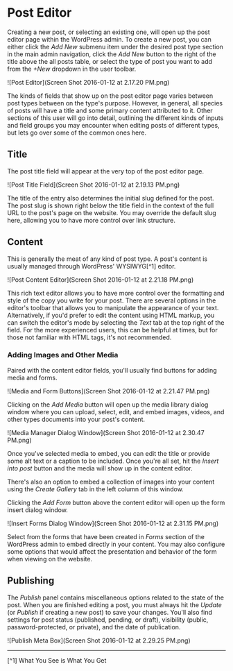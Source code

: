 # Post Editor

Creating a new post, or selecting an existing one, will open up the post editor page within the WordPress admin. To create a new post, you can either click the *Add New* submenu item under the desired post type section in the main admin navigation, click the *Add New* button to the right of the title above the all posts table, or select the type of post you want to add from the *+New* dropdown in the user toolbar.

![Post Editor](Screen Shot 2016-01-12 at 2.17.20 PM.png)

The kinds of fields that show up on the post editor page varies between post types between on the type's purpose. However, in general, all species of posts will have a title and some primary content attributed to it. Other sections of this user will go into detail, outlining the different kinds of inputs and field groups you may encounter when editing posts of different types, but lets go over some of the common ones here.

## Title

The post title field will appear at the very top of the post editor page.

![Post Title Field](Screen Shot 2016-01-12 at 2.19.13 PM.png)

The title of the entry also determines the initial slug defined for the post. The post slug is shown right below the title field in the context of the full URL to the post's page on the website. You may override the default slug here, allowing you to have more control over link structure.

## Content

This is generally the meat of any kind of post type. A post's content is usually managed through WordPress' WYSIWYG[^1] editor.

![Post Content Editor](Screen Shot 2016-01-12 at 2.21.18 PM.png)

This rich text editor allows you to have more control over the formatting and style of the copy you write for your post. There are several options in the editor's toolbar that allows you to manipulate the appearance of your text. Alternatively, if you'd prefer to edit the content using HTML markup, you can switch the editor's mode by selecting the *Text* tab at the top right of the field. For the more experienced users, this can be helpful at times, but for those not familiar with HTML tags, it's not recommended.

### Adding Images and Other Media

Paired with the content editor fields, you'll usually find buttons for adding media and forms.

![Media and Form Buttons](Screen Shot 2016-01-12 at 2.21.47 PM.png)

Clicking on the *Add Media* button will open up the media library dialog window where you can upload, select, edit, and embed images, videos, and other types documents into your post's content.

![Media Manager Dialog Window](Screen Shot 2016-01-12 at 2.30.47 PM.png)

Once you've selected media to embed, you can edit the title or provide some alt text or a caption to be included. Once you're all set, hit the *Insert into post* button and the media will show up in the content editor.

There's also an option to embed a collection of images into your content using the *Create Gallery* tab in the left column of this window.

Clicking the *Add Form* button above the content editor will open up the form insert dialog window.

![Insert Forms Dialog Window](Screen Shot 2016-01-12 at 2.31.15 PM.png)

Select from the forms that have been created in *Forms* section of the WordPress admin to embed directly in your content. You may also configure some options that would affect the presentation and behavior of the form when viewing on the website.

## Publishing

The *Publish* panel contains miscellaneous options related to the state of the post. When you are finished editing a post, you must always hit the *Update* (or *Publish* if creating a new post) to save your changes. You'll also find settings for post status (published, pending, or draft), visibility (public, password-protected, or private), and the date of publication.

![Publish Meta Box](Screen Shot 2016-01-12 at 2.29.25 PM.png)

---

[^1] What You See is What You Get